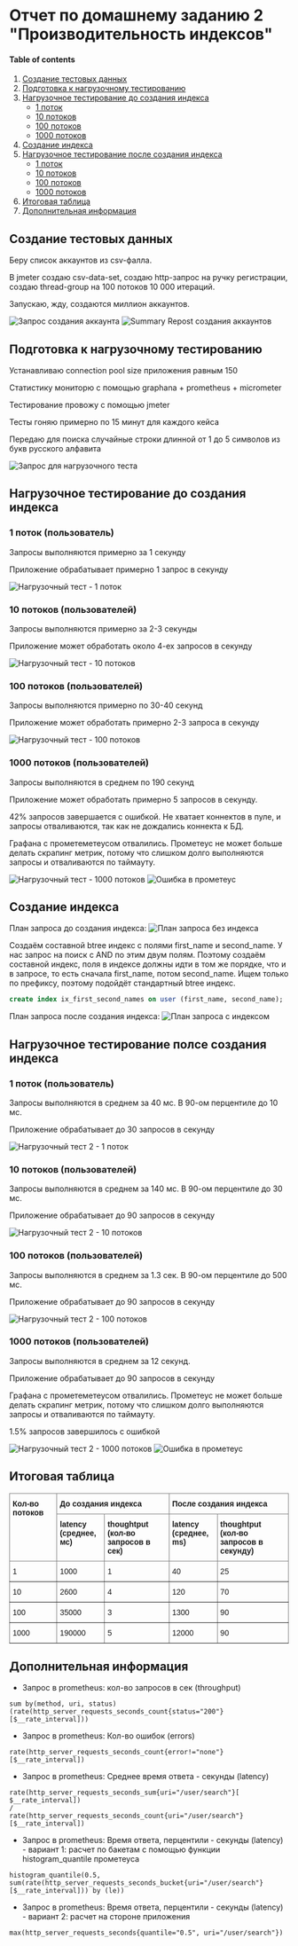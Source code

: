 # Отчет по домашнему заданию 2 "Производительность индексов"

#### Table of contents

1. [Создание тестовых данных](#test-data)
2. [Подготовка к нагрузочному тестированию](#prepare)
3. [Нагрузочное тестирование до создания индекса](#perf-test-before)
    - [1 поток](#perf-test-before-1)
    - [10 потоков](#perf-test-before-10)
    - [100 потоков](#perf-test-before-100)
    - [1000 потоков](#perf-test-before-1000)
4. [Создание индекса](#perf-test-after)
5. [Нагрузочное тестирование после создания индекса](#perf-test-after)
    - [1 поток](#perf-test-after-1)
    - [10 потоков](#perf-test-after-10)
    - [100 потоков](#perf-test-after-100)
    - [1000 потоков](#perf-test-after-1000)
6. [Итоговая таблица](#result-table)
7. [Дополнительная информация](#info)

<a id="test-data"></a>
## Создание тестовых данных
Беру список аккаунтов из csv-фалла.

В jmeter создаю csv-data-set, создаю http-запрос на ручку регистрации, создаю thread-group на 100 потоков 10 000 итераций.

Запускаю, жду, создаются миллион аккаунтов.

<img title="Запрос создания аккаунта" alt="Запрос создания аккаунта" src="img/img-create-request.png">
<img title="Summary Repost создания аккаунтов" alt="Summary Repost создания аккаунтов" src="img/img-create-summary.png">


<a id="prepare"></a>
## Подготовка к нагрузочному тестированию

Устанавливаю connection pool size приложения равным 150

Статистику мониторю с помощью graphana + prometheus + micrometer

Тестирование провожу с помощью jmeter

Тесты гоняю примерно по 15 минут для каждого кейса

Передаю для поиска случайные строки длинной от 1 до 5 символов из букв русского алфавита

<img title="Запрос для нагрузочного теста" alt="Запрос для нагрузочного теста" src="img/img-perf-test-request.png">


<a id="perf-test-before"></a>
## Нагрузочное тестирование до создания индекса

<a id="perf-test-before-1"></a>
### 1 поток (пользователь)

Запросы выполняются примерно за 1 секунду

Приложение обрабатывает примерно 1 запрос в секунду

<img title="Нагрузочный тест - 1 поток" alt="Нагрузочный тест - 1 поток" src="img/img-perf-test-1-threads.png">

<a id="perf-test-before-10"></a>
### 10 потоков (пользователей)

Запросы выполняются примерно за 2-3 секунды

Приложение может обработать около 4-ех запросов в секунду

<img title="Нагрузочный тест - 10 потоков" alt="Нагрузочный тест - 10 потоков" src="img/img-perf-test-10-threads.png">

<a id="perf-test-before-100"></a>
### 100 потоков (пользователей)

Запросы выполняются примерно по 30-40 секунд

Приложение может обработать примерно 2-3 запроса в секунду

<img title="Нагрузочный тест - 100 потоков" alt="Нагрузочный тест - 100 потоков" src="img/img-perf-test-100-threads.png">

<a id="perf-test-before-1000"></a>
### 1000 потоков (пользователей)

Запросы выполняются в среднем по 190 секунд

Приложение может обработать примерно 5 запросов в секунду.

42% запросов завершается с ошибкой. Не хватает коннектов в пуле, и запросы отваливаются, так как не дождались коннекта к БД.

Графана с прометеметеусом отвалились. Прометеус не может больше делать скрапинг метрик, потому что слишком долго выполняются запросы и отваливаются по таймауту.

<img title="Нагрузочный тест - 1000 потоков" alt="Нагрузочный тест - 1000 потоков" src="img/img-perf-test-1000-threads.png">
<img title="Ошибка в прометеус" alt="Ошибка в прометеус" src="img/img-prometheus-error.png">


<a id="index-creation"></a>
## Создание индекса

План запроса до создания индекса:
<img title="План запроса без индекса" alt="План запроса без индекса" src="./img/img-query-plan-before.png">

Создаём составной btree индекс с полями first_name и second_name. У нас запрос на поиск с AND по этим двум полям.
Поэтому создаём составной индекс, поля в индексе должны идти в том же порядке, что и в запросе, то есть сначала first_name, потом second_name. Ищем только по префиксу, поэтому подойдёт стандартный btree индекс.

```sql
create index ix_first_second_names on user (first_name, second_name);
```

План запроса после создания индекса:
<img title="План запроса с индексом" alt="План запроса с индексом" src="./img/img-query-plan-after.png">


<a id="perf-test-after"></a>
## Нагрузочное тестирование полсе создания индекса

<a id="perf-test-after-1"></a>
### 1 поток (пользователь)

Запросы выполняются в среднем за 40 мс. В 90-ом перцентиле до 10 мс.

Приложение обрабатывает до 30 запросов в секунду

<img title="Нагрузочный тест 2 - 1 поток" alt="Нагрузочный тест 2 - 1 поток" src="img/img-perf-test-1-threads-2.png">

<a id="perf-test-after-10"></a>
### 10 потоков (пользователей)

Запросы выполняются в среднем за 140 мс. В 90-ом перцентиле до 30 мс.

Приложение обрабатывает до 90 запросов в секунду

<img title="Нагрузочный тест 2 - 10 потоков" alt="Нагрузочный тест 2 - 10 потоков" src="img/img-perf-test-10-threads-2.png">

<a id="perf-test-after-100"></a>
### 100 потоков (пользователей)

Запросы выполняются в среднем за 1.3 сек. В 90-ом перцентиле до 500 мс.

Приложение обрабатывает до 90 запросов в секунду

<img title="Нагрузочный тест 2 - 100 потоков" alt="Нагрузочный тест 2 - 100 потоков" src="img/img-perf-test-100-threads-2.png">

<a id="perf-test-after-1000"></a>
### 1000 потоков (пользователей)

Запросы выполняются в среднем за 12 секунд.

Приложение обрабатывает до 90 запросов в секунду

Графана с прометеметеусом отвалились. Прометеус не может больше делать скрапинг метрик, потому что слишком долго выполняются запросы и отваливаются по таймауту.

1.5% запросов завершилось с ошибкой

<img title="Нагрузочный тест 2 - 1000 потоков" alt="Нагрузочный тест 2 - 1000 потоков" src="img/img-perf-test-1000-threads-2.png">
<img title="Ошибка в прометеус" alt="Ошибка в прометеус" src="img/img-prometheus-error.png">


<a id="result-table"></a>
## Итоговая таблица
<style type="text/css">
.tg  {border-collapse:collapse;border-spacing:0;}
.tg td{border-color:black;border-style:solid;border-width:1px;font-family:Arial, sans-serif;font-size:14px;
  overflow:hidden;padding:10px 5px;word-break:normal;}
.tg th{border-color:black;border-style:solid;border-width:1px;font-family:Arial, sans-serif;font-size:14px;
  font-weight:normal;overflow:hidden;padding:10px 5px;word-break:normal;}
.tg .tg-fymr{border-color:inherit;font-weight:bold;text-align:left;vertical-align:top}
.tg .tg-0pky{border-color:inherit;text-align:left;vertical-align:top}
</style>
<table class="tg">
<thead>
  <tr>
    <th class="tg-fymr" rowspan="2">Кол-во потоков</th>
    <th class="tg-fymr" colspan="2">До создания индекса</th>
    <th class="tg-fymr" colspan="2">После создания индекса</th>
  </tr>
  <tr>
    <th class="tg-fymr">latency <br> (среднее, мс)</th>
    <th class="tg-fymr">thoughtput  <br>(кол-во запросов  в сек)</th>
    <th class="tg-fymr">latency  <br>(среднее, ms)</th>
    <th class="tg-fymr">thoughtput  <br>(кол-во запросов  в секунду)</th>
  </tr>
</thead>
<tbody>
  <tr>
    <td class="tg-0pky">1</td>
    <td class="tg-0pky">1000</td>
    <td class="tg-0pky">1</td>
    <td class="tg-0pky">40</td>
    <td class="tg-0pky">25</td>
  </tr>
  <tr>
    <td class="tg-0pky">10</td>
    <td class="tg-0pky">2600</td>
    <td class="tg-0pky">4</td>
    <td class="tg-0pky">120</td>
    <td class="tg-0pky">70</td>
  </tr>
  <tr>
    <td class="tg-0pky">100</td>
    <td class="tg-0pky">35000</td>
    <td class="tg-0pky">3</td>
    <td class="tg-0pky">1300</td>
    <td class="tg-0pky">90</td>
  </tr>
  <tr>
    <td class="tg-0pky">1000</td>
    <td class="tg-0pky">190000</td>
    <td class="tg-0pky">5</td>
    <td class="tg-0pky">12000</td>
    <td class="tg-0pky">90</td>
  </tr>
</tbody>
</table>


<a id="info"></a>
## Дополнительная информация
- Запрос в prometheus: кол-во запросов в сек (throughput)
```
sum by(method, uri, status) (rate(http_server_requests_seconds_count{status="200"}[$__rate_interval]))
```

- Запрос в prometheus: Кол-во ошибок (errors)
```
rate(http_server_requests_seconds_count{error!="none"}[$__rate_interval])
```

- Запрос в prometheus: Среднее время ответа - секунды (latency)
```
rate(http_server_requests_seconds_sum{uri="/user/search"}[ $__rate_interval]) 
/ 
rate(http_server_requests_seconds_count{uri="/user/search"}[$__rate_interval])
```

- Запрос в prometheus: Время ответа, перцентили - секунды (latency) - вариант 1: расчет по бакетам с помощью функции histogram_quantile прометеуса
```
histogram_quantile(0.5, sum(rate(http_server_requests_seconds_bucket{uri="/user/search"}[$__rate_interval])) by (le))
```

- Запрос в prometheus: Время ответа, перцентили - секунды (latency) - вариант 2: расчет на стороне приложения
```
max(http_server_requests_seconds{quantile="0.5", uri="/user/search"})
```
